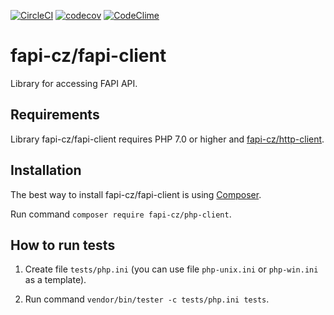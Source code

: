 
[![CircleCI](https://circleci.com/gh/fapi-cz/php-client.svg?style=svg)](https://circleci.com/gh/fapi-cz/php-client)
[![codecov](https://codecov.io/gh/fapi-cz/php-client/branch/master/graph/badge.svg)](https://codecov.io/gh/fapi-cz/php-client)
[![CodeClime](https://codeclimate.com/github/fapi-cz/php-client.png)](https://codeclimate.com/github/fapi-cz/php-client)

# fapi-cz/fapi-client
Library for accessing FAPI API.

## Requirements
Library fapi-cz/fapi-client requires PHP 7.0 or higher and [fapi-cz/http-client](https://github.com/fapi-cz/http-client).

## Installation
The best way to install fapi-cz/fapi-client is using [Composer](http://getcomposer.org/).

Run command `composer require fapi-cz/php-client`.

## How to run tests
1. Create file `tests/php.ini` (you can use file `php-unix.ini` or `php-win.ini` as a template).

2. Run command `vendor/bin/tester -c tests/php.ini tests`.
